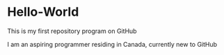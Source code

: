 # Hello-World
This is my first repository program on GitHub

I am an aspiring programmer residing in Canada, currently new to GitHub

